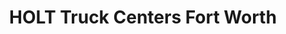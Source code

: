 ---
title: "HOLT Truck Centers Fort Worth"
url: /fort-worth/holt-truck-centers-fort-worth/
shop: Autowerkstatt
---